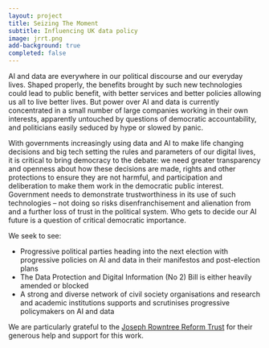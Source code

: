 ```yaml
---
layout: project
title: Seizing The Moment
subtitle: Influencing UK data policy
image: jrrt.png
add-background: true
completed: false
---
```

AI and data are everywhere in our political discourse and our everyday lives. Shaped properly, the benefits brought by such new technologies could lead to public benefit, with better services and better policies allowing us all to live better lives. But power over AI and data is currently concentrated in a small number of large companies working in their own interests, apparently untouched by questions of democratic accountability, and politicians easily seduced by hype or slowed by panic. 

<!--more-->

With governments increasingly using data and AI to make life changing decisions and big tech setting the rules and parameters of our digital lives, it is critical to bring democracy to the debate: we need greater transparency and openness about how these decisions are made, rights and other protections to ensure they are not harmful, and participation and deliberation to make them work in the democratic public interest. Government needs to demonstrate trustworthiness in its use of such technologies – not doing so risks disenfranchisement and alienation from and a further loss of trust in the political system. Who gets to decide our AI future is a question of critical democratic importance. 

We seek to see:
* Progressive political parties heading into the next election with progressive policies on AI and data in their manifestos and post-election plans
* The Data Protection and Digital Information (No 2) Bill is either heavily amended or blocked
* A strong and diverse network of civil society organisations and research and academic institutions supports and scrutinises progressive policymakers on AI and data

We are particularly grateful to the [Joseph Rowntree Reform Trust](https://www.jrrt.org.uk/) for their generous help and support for this work.
